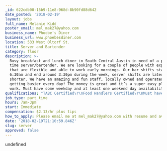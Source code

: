 ```yaml
---
_id: 622cdb00-15b9-11e8-968d-8b90fd88d642
date_posted: '2018-02-19'
layout: jobs
full_name: Melanie Kidd
poster_email: mel_mak27@yahoo.com
business_name: Phoebe's Diner
business_url: www.phoebesdiner.com
location: 533 West Oltorf St.
title: Server and Bartender
category: floor
description: >-
  Busy breakfast and lunch diner in South Central Austin in need of a part-full
  time server/bartender. We are looking for a couple of people with experience
  that are flexible and able to work early mornings. Our bar shifts start at
  6:30am and end around 3:30pm during the week, server shifts are later and
  shorter. We have an amazing and fun staff, locally owned and operated and
  getting busier every day! The money is great and it’s a super easy place to
  work. Must have some weekday and at least one weekend day availability.
qualifications: "TABC Certified\r\nFood Handlers Certified\r\nMust have experience"
job_type: part_time
hours: 7am-3pm
start: Immediate
compensation: $2.13/hr plus tips
how_to_apply: Please email me at mel_mak27@yahoo.com with resume and availability.
date: '2018-02-19T21:10:59.846Z'
slug: server
approved: false
---
```

undefined
